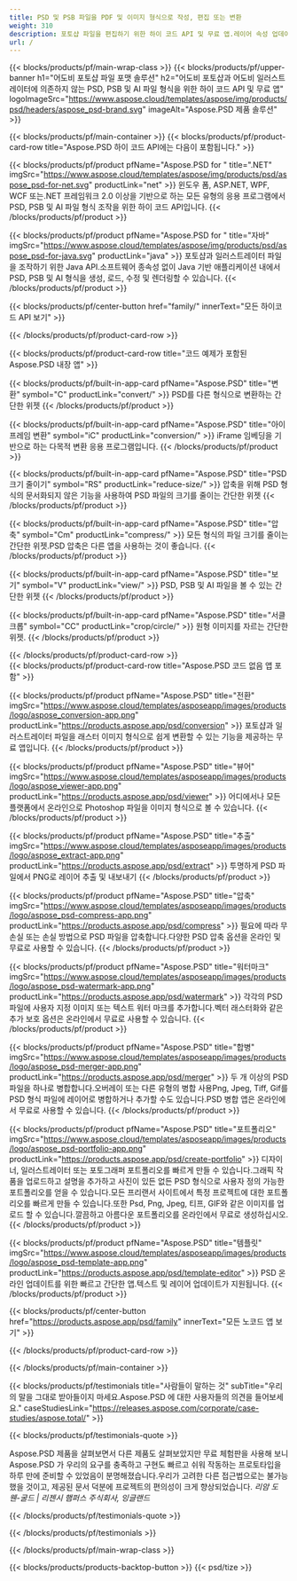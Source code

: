 ```yaml
---
title: PSD 및 PSB 파일을 PDF 및 이미지 형식으로 작성, 편집 또는 변환
weight: 310
description: 포토샵 파일을 편집하기 위한 하이 코드 API 및 무료 앱.레이어 속성 업데이트, 워터마크 추가, 회전 스케일, 플립 크롭 디더링, 래스터 변환 기능.
url: /
---
```


{{< blocks/products/pf/main-wrap-class >}}
{{< blocks/products/pf/upper-banner h1="어도비 포토샵 파일 포맷 솔루션" h2="어도비 포토샵과 어도비 일러스트레이터에 의존하지 않는 PSD, PSB 및 AI 파일 형식을 위한 하이 코드 API 및 무료 앱" logoImageSrc="https://www.aspose.cloud/templates/aspose/img/products/psd/headers/aspose_psd-brand.svg" imageAlt="Aspose.PSD 제품 솔루션" >}}

{{< blocks/products/pf/main-container >}}
{{< blocks/products/pf/product-card-row title="Aspose.PSD 하이 코드 API에는 다음이 포함됩니다." >}}

{{< blocks/products/pf/product pfName="Aspose.PSD for " title=".NET" imgSrc="https://www.aspose.cloud/templates/aspose/img/products/psd/aspose_psd-for-net.svg" productLink="net" >}}
윈도우 폼, ASP.NET, WPF, WCF 또는.NET 프레임워크 2.0 이상을 기반으로 하는 모든 유형의 응용 프로그램에서 PSD, PSB 및 AI 파일 형식 조작을 위한 하이 코드 API입니다.
{{< /blocks/products/pf/product >}}

{{< blocks/products/pf/product pfName="Aspose.PSD for " title="자바" imgSrc="https://www.aspose.cloud/templates/aspose/img/products/psd/aspose_psd-for-java.svg" productLink="java" >}}
포토샵과 일러스트레이터 파일을 조작하기 위한 Java API.소프트웨어 종속성 없이 Java 기반 애플리케이션 내에서 PSD, PSB 및 AI 형식을 생성, 로드, 수정 및 렌더링할 수 있습니다.
{{< /blocks/products/pf/product >}}

{{< blocks/products/pf/center-button href="family/" innerText="모든 하이코드 API 보기" >}}

{{< /blocks/products/pf/product-card-row >}}

{{< blocks/products/pf/product-card-row title="코드 예제가 포함된 Aspose.PSD 내장 앱" >}}

{{< blocks/products/pf/built-in-app-card pfName="Aspose.PSD" title="변환" symbol="C" productLink="convert/" >}}
PSD를 다른 형식으로 변환하는 간단한 위젯
{{< /blocks/products/pf/product >}}

{{< blocks/products/pf/built-in-app-card pfName="Aspose.PSD" title="아이프레임 변환" symbol="iC" productLink="conversion/" >}}
iFrame 임베딩을 기반으로 하는 다목적 변환 응용 프로그램입니다.
{{< /blocks/products/pf/product >}}

{{< blocks/products/pf/built-in-app-card pfName="Aspose.PSD" title="PSD 크기 줄이기" symbol="RS" productLink="reduce-size/" >}}
압축을 위해 PSD 형식의 문서화되지 않은 기능을 사용하여 PSD 파일의 크기를 줄이는 간단한 위젯
{{< /blocks/products/pf/product >}}

{{< blocks/products/pf/built-in-app-card pfName="Aspose.PSD" title="압축" symbol="Cm" productLink="compress/" >}}
모든 형식의 파일 크기를 줄이는 간단한 위젯.PSD 압축은 다른 앱을 사용하는 것이 좋습니다.
{{< /blocks/products/pf/product >}}

{{< blocks/products/pf/built-in-app-card pfName="Aspose.PSD" title="보기" symbol="V" productLink="view/" >}}
PSD, PSB 및 AI 파일을 볼 수 있는 간단한 위젯
{{< /blocks/products/pf/product >}}

{{< blocks/products/pf/built-in-app-card pfName="Aspose.PSD" title="서클 크롭" symbol="CC" productLink="crop/circle/" >}}
원형 이미지를 자르는 간단한 위젯.
{{< /blocks/products/pf/product >}}
									
{{< /blocks/products/pf/product-card-row >}}										   
{{< blocks/products/pf/product-card-row title="Aspose.PSD 코드 없음 앱 포함" >}}

{{< blocks/products/pf/product pfName="Aspose.PSD" title="전환" imgSrc="https://www.aspose.cloud/templates/asposeapp/images/products/logo/aspose_conversion-app.png" productLink="https://products.aspose.app/psd/conversion" >}}
포토샵과 일러스트레이터 파일을 래스터 이미지 형식으로 쉽게 변환할 수 있는 기능을 제공하는 무료 앱입니다.
{{< /blocks/products/pf/product >}}

{{< blocks/products/pf/product pfName="Aspose.PSD" title="뷰어" imgSrc="https://www.aspose.cloud/templates/asposeapp/images/products/logo/aspose_viewer-app.png" productLink="https://products.aspose.app/psd/viewer" >}}
어디에서나 모든 플랫폼에서 온라인으로 Photoshop 파일을 이미지 형식으로 볼 수 있습니다.
{{< /blocks/products/pf/product >}}

{{< blocks/products/pf/product pfName="Aspose.PSD" title="추출" imgSrc="https://www.aspose.cloud/templates/asposeapp/images/products/logo/aspose_extract-app.png" productLink="https://products.aspose.app/psd/extract" >}}
투명하게 PSD 파일에서 PNG로 레이어 추출 및 내보내기
{{< /blocks/products/pf/product >}}

{{< blocks/products/pf/product pfName="Aspose.PSD" title="압축" imgSrc="https://www.aspose.cloud/templates/asposeapp/images/products/logo/aspose_psd-compress-app.png" productLink="https://products.aspose.app/psd/compress" >}}
필요에 따라 무손실 또는 손실 방법으로 PSD 파일을 압축합니다.다양한 PSD 압축 옵션을 온라인 및 무료로 사용할 수 있습니다.
{{< /blocks/products/pf/product >}}

{{< blocks/products/pf/product pfName="Aspose.PSD" title="워터마크" imgSrc="https://www.aspose.cloud/templates/asposeapp/images/products/logo/aspose_psd-watermark-app.png" productLink="https://products.aspose.app/psd/watermark" >}}
각각의 PSD 파일에 사용자 지정 이미지 또는 텍스트 워터 마크를 추가합니다.벡터 래스터화와 같은 추가 보호 옵션은 온라인에서 무료로 사용할 수 있습니다.
{{< /blocks/products/pf/product >}}

{{< blocks/products/pf/product pfName="Aspose.PSD" title="합병" imgSrc="https://www.aspose.cloud/templates/asposeapp/images/products/logo/aspose_psd-merger-app.png" productLink="https://products.aspose.app/psd/merger" >}}
두 개 이상의 PSD 파일을 하나로 병합합니다.오버레이 또는 다른 유형의 병합 사용Png, Jpeg, Tiff, Gif를 PSD 형식 파일에 레이어로 병합하거나 추가할 수도 있습니다.PSD 병합 앱은 온라인에서 무료로 사용할 수 있습니다.
{{< /blocks/products/pf/product >}}

{{< blocks/products/pf/product pfName="Aspose.PSD" title="포트폴리오" imgSrc="https://www.aspose.cloud/templates/asposeapp/images/products/logo/aspose_psd-portfolio-app.png" productLink="https://products.aspose.app/psd/create-portfolio" >}}
디자이너, 일러스트레이터 또는 포토그래퍼 포트폴리오를 빠르게 만들 수 있습니다.그래픽 작품을 업로드하고 설명을 추가하고 사진이 있든 없든 PSD 형식으로 사용자 정의 가능한 포트폴리오를 얻을 수 있습니다.모든 프리랜서 사이트에서 특정 프로젝트에 대한 포트폴리오를 빠르게 만들 수 있습니다.또한 Psd, Png, Jpeg, 티프, GIF와 같은 이미지를 업로드 할 수 있습니다.깔끔하고 아름다운 포트폴리오를 온라인에서 무료로 생성하십시오.
{{< /blocks/products/pf/product >}}

{{< blocks/products/pf/product pfName="Aspose.PSD" title="템플릿" imgSrc="https://www.aspose.cloud/templates/asposeapp/images/products/logo/aspose_psd-template-app.png" productLink="https://products.aspose.app/psd/template-editor" >}}
PSD 온라인 업데이트를 위한 빠르고 간단한 앱.텍스트 및 레이어 업데이트가 지원됩니다.
{{< /blocks/products/pf/product >}}

{{< blocks/products/pf/center-button href="https://products.aspose.app/psd/family" innerText="모든 노코드 앱 보기" >}}

{{< /blocks/products/pf/product-card-row >}}

{{< /blocks/products/pf/main-container >}}

{{< blocks/products/pf/testimonials title="사람들이 말하는 것" subTitle="우리의 말을 그대로 받아들이지 마세요.Aspose.PSD 에 대한 사용자들의 의견을 들어보세요." caseStudiesLink="https://releases.aspose.com/corporate/case-studies/aspose.total/" >}}

{{< blocks/products/pf/testimonials-quote >}}
<p class="first">
 Aspose.PSD 제품을 살펴보면서 다른 제품도 살펴보았지만 무료 체험판을 사용해 보니 Aspose.PSD 가 우리의 요구를 충족하고 구현도 빠르고 쉬워 작동하는 프로토타입을 하루 만에 준비할 수 있었음이 분명해졌습니다.우리가 고려한 다른 접근법으로는 불가능했을 것이고, 제공된 문서 덕분에 프로젝트의 편의성이 크게 향상되었습니다.
 <em>
  리암 도웬-굴드 | 리젠시 햄퍼스 주식회사, 잉글랜드
 </em>
</p>

{{< /blocks/products/pf/testimonials-quote >}}

{{< /blocks/products/pf/testimonials >}}

{{< /blocks/products/pf/main-wrap-class >}}

{{< blocks/products/products-backtop-button >}}
{{< psd/tize >}}
